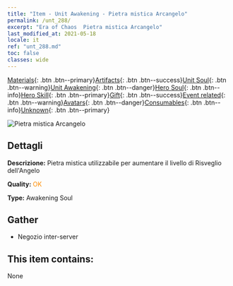 ```yaml
---
title: "Item - Unit Awakening - Pietra mistica Arcangelo"
permalink: /unt_288/
excerpt: "Era of Chaos  Pietra mistica Arcangelo"
last_modified_at: 2021-05-18
locale: it
ref: "unt_288.md"
toc: false
classes: wide
---
```

 [Materials](/ItemsIT/){: .btn .btn--primary}[Artifacts](/ItemsIT/Artifacts/){: .btn .btn--success}[Unit Soul](/ItemsIT/UnitSoul/){: .btn .btn--warning}[Unit Awakening](/ItemsIT/UnitAwakening/){: .btn .btn--danger}[Hero Soul](/ItemsIT/HeroSoul/){: .btn .btn--info}[Hero Skill](/ItemsIT/HeroSkill/){: .btn .btn--primary}[Gift](/ItemsIT/Gift/){: .btn .btn--success}[Event related](/ItemsIT/Events/){: .btn .btn--warning}[Avatars](/ItemsIT/Avatars/){: .btn .btn--danger}[Consumables](/ItemsIT/Consumables/){: .btn .btn--info}[Unknown](/ItemsIT/Unknown/){: .btn .btn--primary}

 ![Pietra mistica Arcangelo](/images/u/tia_datianshi.jpg)

## Dettagli
 **Descrizione:** Pietra mistica utilizzabile per aumentare il livello di Risveglio dell'Angelo

 **Quality:** <span style="color: #FF8C00">OK</span>

 **Type:** Awakening Soul

## Gather

*    Negozio inter-server 

## This item contains:

  None

